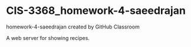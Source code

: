 # CIS-3368_homework-4-saeedrajan
homework-4-saeedrajan created by GitHub Classroom

A web server for showing recipes.
